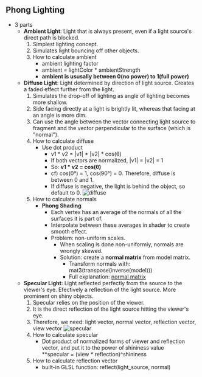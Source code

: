 ## Phong Lighting
  * 3 parts
    * **Ambient Light**: Light that is always present, even if a light source's direct path is blocked.
      1. Simplest lighting concept.
      2. Simulates light bouncing off other objects.
      3. How to calculate ambient
          * ambient lighting factor
          * ambient = lightColor * ambientStrength  
          * **ambient is ususally between 0(no power) to 1(full power)**
    * **Diffuse Light**: Light determined by direction of light source. Creates a faded effect further from the  light.
      1. Simulates the drop-off of lighting as angle of lighting becomes more shallow.
      2. Side facing directly at a light is brightly lit, whereas that facing at an angle is more dim.
      3. Can use the angle between the vector connecting light source to fragment and the vector perpendicular to the surface (which is "normal").
      4. How to calculate diffuse
          * Use dot product
            * v1 * v2 = |v1| * |v2| * cos(θ)
            * If both vectors are normalized, |v1| = |v2| = 1
            * So: **v1 * v2 = cos(θ)**
            * cf) cos(0°) = 1, cos(90°) = 0. Therefore, diffuse is between 0 and 1.
            * If diffuse is negative, the light is behind the object, so default to 0.
            ![diffuse](https://user-images.githubusercontent.com/60923302/105457691-96516d00-5cca-11eb-8eaa-a2342eab5ce1.png)
      5. How to calculate normals
          * **Phong Shading**
            * Each vertex has an average of the normals of all the surfaces it is part of.
            * Interpolate between these averages in shader to create smooth effect.
            * Problem: non-uniform scales.
              * When scaling is done non-uniformly, normals are wrongly skewed.
              * Solution: create a **normal matrix** from model matrix.
                * Transform normals with: mat3(transpose(inverse(model)))
                * Full explanation: [normal matrix](http://www.lighthouse3d.com/tutorials/glsl-12-tutorial/the-normal-matrix/)  
    * **Specular Light**: Light reflected perfectly from the source to the viewer's eye. Efectively a reflection of the light source. More prominent on shiny objects.
      1. Specular relies on the position of the viewer.
      2. It is the direct reflection of the light source hitting the viewer's eye.
      3. Therefore, we need: light vector, normal vector, reflection vector, view vector
         ![specular](https://user-images.githubusercontent.com/60923302/105457543-55f1ef00-5cca-11eb-86e1-f8427400e2c4.png)
      4. How to calculate specular
          * Dot product of normalized forms of viewer and reflection vector, and put it to the power of shininess value  
            **specular = (view * reflection)^shininess
      5. How to calculate reflection vector
          * built-in GLSL function: reflect(light_source, normal)
